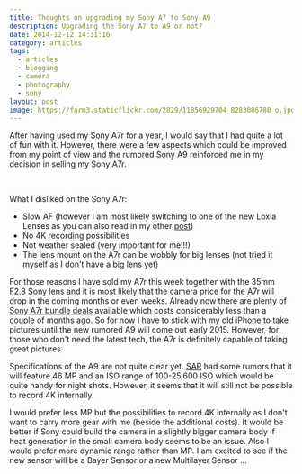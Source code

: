 ```yaml
---
title: Thoughts on upgrading my Sony A7 to Sony A9
description: Upgrading the Sony A7 to A9 or not?
date: 2014-12-12 14:31:16
category: articles
tags:
  - articles
  - blogging
  - camera
  - photography
  - sony
layout: post
image: https://farm3.staticflickr.com/2829/11856929704_8283086780_o.jpg
---
```


After having used my Sony A7r for a year, I would say that I had quite a lot of fun with it. However, there were a few aspects which could be improved from my point of view and the rumored Sony A9 reinforced me in my decision in selling my Sony A7r.

<div id="amzn-assoc-ad-b19f81e5-83e5-4277-9483-1720fa30ebe2"></div><script async src="//z-na.amazon-adsystem.com/widgets/onejs?MarketPlace=US&adInstanceId=b19f81e5-83e5-4277-9483-1720fa30ebe2"></script>

<amp-img src="https://farm3.staticflickr.com/2829/11856929704_8283086780_o.jpg" layout="responsive" width="1024" height="699" alt="Sony A7r LCD display"></amp-img>
<br>
<!--more-->

What I disliked on the Sony A7r:

* Slow AF (however I am most likely switching to one of the new Loxia Lenses as you can also read in my other <a href="http://hikeventures.com/zeiss-loxia-35mm/">post</a>)
* No 4K recording possibilities
* Not weather sealed (very important for me!!!)
* The lens mount on the A7r can be wobbly for big lenses (not tried it myself as I don't have a big lens yet)

For those reasons I have sold my A7r this week together with the 35mm F2.8 Sony lens and it is most likely that the camera price for the A7r will drop in the coming months or even weeks.  Already now there are plenty of <a href="http://amzn.to/1yIe5VV" target="_blank" rel="nofollow">Sony A7r bundle deals</a> available which costs considerably less than a couple of months ago. So for now I have to stick with my old iPhone to take pictures until the new rumored A9 will come out early 2015. However, for those who don't need the latest tech, the A7r is definitely capable of taking great pictures.

Specifications of the A9 are not quite clear yet. <a href="http://www.sonyalpharumors.com/sr2-sony-a9-specs-46-mp-sensor-and-weather-sealed-body/" target="_blank">SAR</a> had some rumors that it will feature 46 MP and an ISO range of 100-25,600 ISO which would be quite handy for night shots. However, it seems that it will still not be possible to record 4K internally.

I would prefer less MP but the possibilities to record 4K internally as I don't want to carry more gear with me (beside the additional costs). It would be better if Sony could build the camera in a slightly bigger camera body if heat generation in the small camera body seems to be an issue. Also I would prefer more dynamic range rather than MP.  I am excited to see if the new sensor will be a Bayer Sensor or a new Multilayer Sensor ...
